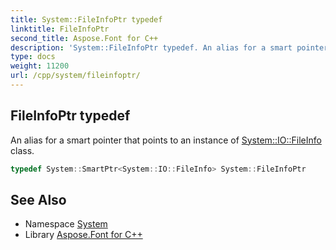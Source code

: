 ```yaml
---
title: System::FileInfoPtr typedef
linktitle: FileInfoPtr
second_title: Aspose.Font for C++
description: 'System::FileInfoPtr typedef. An alias for a smart pointer that points to an instance of System::IO::FileInfo class in C++.'
type: docs
weight: 11200
url: /cpp/system/fileinfoptr/
---
```

## FileInfoPtr typedef


An alias for a smart pointer that points to an instance of [System::IO::FileInfo](../../system.io/fileinfo/) class.

```cpp
typedef System::SmartPtr<System::IO::FileInfo> System::FileInfoPtr
```

## See Also

* Namespace [System](../)
* Library [Aspose.Font for C++](../../)
